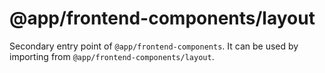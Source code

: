 # @app/frontend-components/layout

Secondary entry point of `@app/frontend-components`. It can be used by importing from `@app/frontend-components/layout`.
